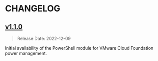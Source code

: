 # CHANGELOG

## [v1.1.0](https://github.com/vmware/powershell-module-for-vmware-cloud-foundation-power-management/releases/tag/v1.1.0)

> Release Date: 2022-12-09

Initial availability of the PowerShell module for VMware Cloud Foundation power management.
